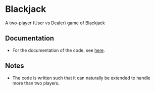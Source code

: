 # Blackjack
A two-player (User vs Dealer) game of Blackjack

## Documentation
* For the documentation of the code, see [here](https://sai-nandan-desetti.github.io/Blackjack/).

## Notes
* The code is written such that it can naturally be extended to handle more than two players.
